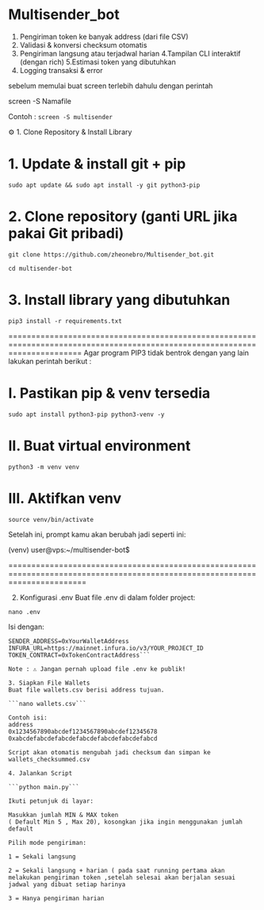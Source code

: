# Multisender_bot

1. Pengiriman token ke banyak address (dari file CSV)
2. Validasi & konversi checksum otomatis
3. Pengiriman langsung atau terjadwal harian
4.Tampilan CLI interaktif (dengan rich)
5.Estimasi token yang dibutuhkan
6. Logging transaksi & error



sebelum memulai buat screen terlebih dahulu dengan perintah 

screen -S Namafile

Contoh :
```screen -S multisender```



⚙️ 1. Clone Repository & Install Library
# 1. Update & install git + pip
```sudo apt update && sudo apt install -y git python3-pip```

# 2. Clone repository (ganti URL jika pakai Git pribadi)
```git clone https://github.com/zheonebro/Multisender_bot.git```

```cd multisender-bot```

# 3. Install library yang dibutuhkan
```pip3 install -r requirements.txt```

============================================================================================================================
Agar program PIP3 tidak bentrok dengan yang lain lakukan perintah berikut :
# I. Pastikan pip & venv tersedia
```sudo apt install python3-pip python3-venv -y```

# II. Buat virtual environment
```python3 -m venv venv```

# III. Aktifkan venv
```source venv/bin/activate```

Setelah ini, prompt kamu akan berubah jadi seperti ini:

(venv) user@vps:~/multisender-bot$


=============================================================================================================================


2. Konfigurasi .env
Buat file .env di dalam folder project:

```nano .env```

Isi dengan:

```PRIVATE_KEY=0xyourprivatekey
SENDER_ADDRESS=0xYourWalletAddress
INFURA_URL=https://mainnet.infura.io/v3/YOUR_PROJECT_ID
TOKEN_CONTRACT=0xTokenContractAddress```

Note : ⚠️ Jangan pernah upload file .env ke publik!

3. Siapkan File Wallets
Buat file wallets.csv berisi address tujuan. 

```nano wallets.csv```

Contoh isi:
address
0x1234567890abcdef1234567890abcdef12345678
0xabcdefabcdefabcdefabcdefabcdefabcdefabcd

Script akan otomatis mengubah jadi checksum dan simpan ke wallets_checksummed.csv

4. Jalankan Script

```python main.py```

Ikuti petunjuk di layar:

Masukkan jumlah MIN & MAX token
( Default Min 5 , Max 20), kosongkan jika ingin menggunakan jumlah default

Pilih mode pengiriman:

1 = Sekali langsung

2 = Sekali langsung + harian ( pada saat running pertama akan melakukan pengiriman token ,setelah selesai akan berjalan sesuai jadwal yang dibuat setiap harinya 

3 = Hanya pengiriman harian

